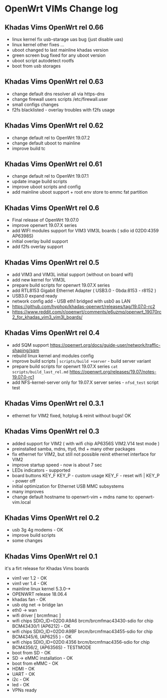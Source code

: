 # OpenWrt VIMs Change log

## Khadas Vims OpenWrt rel 0.66

+ linux kernel fix usb-starage uas bug (just disable uas)
+ linux kernel other fixes ... 
+ uboot changed to last mainline khadas version
+ green screen bug fixed for any uboot version
+ uboot script autodetect rootfs
+ boot from usb storages

## Khadas Vims OpenWrt rel 0.63

+ change default dns resolver all via https-dns
+ change firewall users scripts /etc/firewall.user
+ small configs changes
+ f2fs blacklisted - overlay troubles with f2fs usage

## Khadas Vims OpenWrt rel 0.62

+ change default rel to OpenWrt 19.07.2
+ change default uboot to mainline
+ improve build tc

## Khadas Vims OpenWrt rel 0.61

+ change default rel to OpenWrt 19.07.1
+ update image build scripts
+ improve uboot scripts and config
+ add mainline uboot support + root env store to emmc fat partition

## Khadas Vims OpenWrt rel 0.6

+ Final release of OpenWrt 19.07.0
+ improve openwrt 19.07.X series
+ add WIFI modules support for VIM3 VIM3L boards ( sdio id 02D0:4359 AP6398S)
+ initial overlay build support
+ add f2fs overlay support

## Khadas Vims OpenWrt rel 0.5

+ add VIM3 and VIM3L initial support (without on board wifi)
+ add new kernel for VIM3L
+ prepare build scripts for openwrt 19.07.X series
+ add RTL8153 Gigabit Ethernet Adapter ( USB3.0 - 0bda:8153 - r8152 )
+ USB3.0 expand ready
+ network config add - USB eth1 bridged with usb0 as LAN
+ https://github.com/hyphop/khadas-openwrt/releases/tag/19.07.0-rc2
+ https://www.reddit.com/r/openwrt/comments/e6uzmq/openwrt_19070rc2_for_khadas_vim3_vim3l_boards/

## Khadas Vims OpenWrt rel 0.4

+ add SQM support https://openwrt.org/docs/guide-user/network/traffic-shaping/sqm
+ rebuild linux kernel and modules config
+ improve build scripts | `scripts/build +server` - build server variant
+ prepare build scripts for openwrt 19.07.X series `cat scripts/build_last_rel.md` https://openwrt.org/releases/19.07/notes-19.07.0-rc1
+ add NFS-kernel-server only for 19.07.X server series - `nfsd_test` script test

## Khadas Vims OpenWrt rel 0.3.1

+ ethernet for VIM2 fixed, hotplug & reinit without bugs! OK

## Khadas Vims OpenWrt rel 0.3

+ added support for VIM2 ( with wifi chip AP6356S VIM2.V14 test mode )
+ preinstalled samba, mdns, ttyd, thd + many other packages
+ fix ethernet for VIM2, but still not possible reinit ethernet interface for VIM2
+ improve startup speed - now is about 7 sec
+ LEDs indicators - supported
+ board buttons KEY_F KEY_P - custom usage KEY_F - reset wifi | KEY_P - power off
+ initial optimization for Ethernet USB MMC subsystems
+ many improves
+ change default hostname to openwrt-vim + mdns name to: openwrt-vim.local

## Khadas Vims OpenWrt rel 0.2

+ usb 3g 4g modems - OK
+ improve build scripts
+ some changes

## Khadas Vims OpenWrt rel 0.1

it's a firt release for Khadas Vims boards

+ vim1 ver 1.2 - OK
+ vim1 ver 1.4 - OK
+ mainline linux kernel 5.3.0-*
+ OPENWRT release 18.06.4
+ khadas fan - OK
+ usb otg net -> bridge lan
+ eth0 -> wan
+ wifi driver [ brcmfmac ]
+ wifi chips SDIO_ID=02D0:A9A6 brcm/brcmfmac43430-sdio for chip BCM43430/1  (AP6212) - OK
+ wifi chips SDIO_ID=02D0:A9BF brcm/brcmfmac43455-sdio for chip BCM4345/6, (AP6255 ) - OK
+ wifi chips SDIO_ID=02D0:4356 brcm/brcmfmac4356-sdio for chip BCM4356/2, (AP6356S) - TESTMODE
+ boot from SD - OK
+ SD -> eMMC installation - OK
+ boot from eMMC - OK
+ HDMI - OK
+ UART - OK
+ i2c  - OK
+ led  - OK
+ VPNs ready

